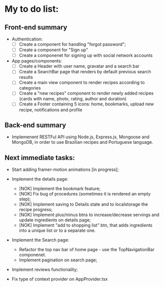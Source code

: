 # My to do list:

## Front-end summary

- Authentication:
  - [ ] Create a component for handling "forgot password";
  - [ ] Create a component for "Sign up"
  - [ ] Create a componenet for signing up with social network accounts
- App pages/components:
  - [ ] Create a Header with user name, gravatar and a search bar
  - [ ] Create a SearchBar page that renders by default previous search results
  - [ ] Create a main view component to render recipes according to categories
  - [ ] Create a "new recipes" component to render newly added recipes (cards with name, photo, rating, author and duration)
  - [ ] Create a Footer containing 5 icons: home, bookmarks, upload new recipe, notifications and profile

## Back-end summary

- Implemenent RESTFul API using Node.js, Express.js, Mongoose and MongoDB, in order to use Brazilian recipes and Portuguese language.

## Next immediate tasks:

- Start adding framer-motion animations [in progress];

- Implement the details page:

  - [NOK] Implement the bookmark feature;
  - [NOK] Fix bug of procedures (sometimes it is rendered an empty step);
  - [NOK] Implement saving to Details state and to localstorage the recipe progress;
  - [NOK] Implement plus/minus btns to increase/decrease servings and update ingredients on details page;
  - [NOK] Implement "add to shopping list" btn, that adds ingredients into a unique list or to a separate one.

- Implement the Search page:

  - Refactor the top nav bar of home page - use the TopNavigationBar componenet.
  - Implement pagination on search page;

- Implement reviews functionality;

- Fix type of context provider on AppProvider.tsx
